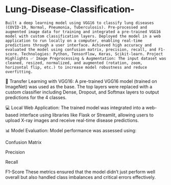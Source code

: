 # Lung-Disease-Classification-

    Built a deep learning model using VGG16 to classify lung diseases (COVID-19, Normal, Pneumonia, Tuberculosis). Pre-processed and augmented image data for training and integrated a pre-trained VGG16 model with custom classification layers. Deployed the model in a web application to run locally on a computer, enabling real-time predictions through a user interface. Achieved high accuracy and evaluated the model using confusion matrix, precision, recall, and F1-score. Technologies: Python, TensorFlow, Keras, Scikit-learn. Project Highlights ✅ Image Preprocessing & Augmentation: The input dataset was cleaned, resized, normalized, and augmented (rotation, zoom, horizontal flip, etc.) to increase model robustness and reduce overfitting.

🧠 Transfer Learning with VGG16: A pre-trained VGG16 model (trained on ImageNet) was used as the base. The top layers were replaced with a custom classifier including Dense, Dropout, and Softmax layers to output predictions for the 4 classes.

💻 Local Web Application: The trained model was integrated into a web-based interface using libraries like Flask or Streamlit, allowing users to upload X-ray images and receive real-time disease predictions.

📊 Model Evaluation: Model performance was assessed using:

Confusion Matrix

Precision

Recall

F1-Score These metrics ensured that the model didn’t just perform well overall but also handled class imbalances and critical errors effectively.
